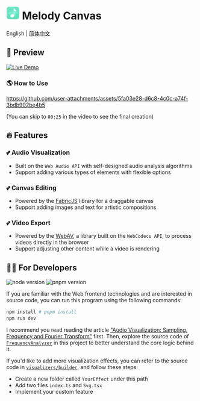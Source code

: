 # <img src="./public/image/favicon.png" width="35"> Melody Canvas

English | [简体中文](./README-CN.md) 

## 🌷 Preview
[![Live Demo](https://img.shields.io/badge/Live%20Demo-Click%20to%20view-mediumaquamarine?style=for-the-badge&logo=vercel)](https://melody-workshop.rylan.cn/)

### 🌎 How to Use
https://github.com/user-attachments/assets/5fa03e28-d6c8-4c0c-a74f-3bdb902be4b5

(You can skip to `00:25` in the video to see the final creation)

## 🔥 Features

### 💕 Audio Visualization
- Built on the `Web Audio API` with self-designed audio analysis algorithms
- Support adding various types of elements with flexible options

### 💕 Canvas Editing
- Powered by the [FabricJS](https://github.com/fabricjs/fabric.js/) library for a draggable canvas
- Support adding images and text for artistic compositions

### 💕 Video Export
- Powered by the [WebAV](https://github.com/WebAV-Tech/WebAV), a library built on the `WebCodecs API`, to process videos directly in the browser
- Support adjusting other content while a video is rendering

## 🧙🏻 For Developers

<img src="https://img.shields.io/badge/node-20.x-green" alt="node version"/> <img src="https://img.shields.io/badge/pnpm-10.x-yellow" alt="pnpm version"/>

If you are familiar with the Web frontend technologies and are interested in source code, you can run this program using the following commands:

```sh
npm install # pnpm install
npm run dev
```

I recommend you read reading the article ["Audio Visualization: Sampling, Frequency and Fourier Transform"](https://cjting.me/2021/08/07/fourier-transform-and-audio-visualization/) first. Then, explore the source code of [`FrequencyAnalyzer`](./src/visualizers/core/FrequencyAnalyzer.ts) in this project to better understand the core logic behind it.

If you'd like to add more visualization effects, you can refer to the source code in [`visualizers/builder`](./src/visualizers/builder), and follow these steps:
- Create a new folder called `YourEffect` under this path
- Add two files `index.ts` and `Svg.tsx`
- Implement your custom feature